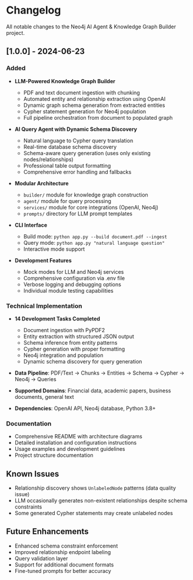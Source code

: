 # Changelog

All notable changes to the Neo4j AI Agent & Knowledge Graph Builder project.

## [1.0.0] - 2024-06-23

### Added
- **LLM-Powered Knowledge Graph Builder**
  - PDF and text document ingestion with chunking
  - Automated entity and relationship extraction using OpenAI
  - Dynamic graph schema generation from extracted entities
  - Cypher statement generation for Neo4j population
  - Full pipeline orchestration from document to populated graph

- **AI Query Agent with Dynamic Schema Discovery**
  - Natural language to Cypher query translation
  - Real-time database schema discovery
  - Schema-aware query generation (uses only existing nodes/relationships)
  - Professional table output formatting
  - Comprehensive error handling and fallbacks

- **Modular Architecture**
  - `builder/` module for knowledge graph construction
  - `agent/` module for query processing
  - `services/` module for core integrations (OpenAI, Neo4j)
  - `prompts/` directory for LLM prompt templates

- **CLI Interface**
  - Build mode: `python app.py --build document.pdf --ingest`
  - Query mode: `python app.py "natural language question"`
  - Interactive mode support

- **Development Features**
  - Mock modes for LLM and Neo4j services
  - Comprehensive configuration via .env file
  - Verbose logging and debugging options
  - Individual module testing capabilities

### Technical Implementation
- **14 Development Tasks Completed**
  - Document ingestion with PyPDF2
  - Entity extraction with structured JSON output
  - Schema inference from entity patterns
  - Cypher generation with proper formatting
  - Neo4j integration and population
  - Dynamic schema discovery for query generation

- **Data Pipeline**: PDF/Text → Chunks → Entities → Schema → Cypher → Neo4j → Queries
- **Supported Domains**: Financial data, academic papers, business documents, general text
- **Dependencies**: OpenAI API, Neo4j database, Python 3.8+

### Documentation
- Comprehensive README with architecture diagrams
- Detailed installation and configuration instructions
- Usage examples and development guidelines
- Project structure documentation

## Known Issues
- Relationship discovery shows `UnlabeledNode` patterns (data quality issue)
- LLM occasionally generates non-existent relationships despite schema constraints
- Some generated Cypher statements may create unlabeled nodes

## Future Enhancements
- Enhanced schema constraint enforcement
- Improved relationship endpoint labeling
- Query validation layer
- Support for additional document formats
- Fine-tuned prompts for better accuracy 